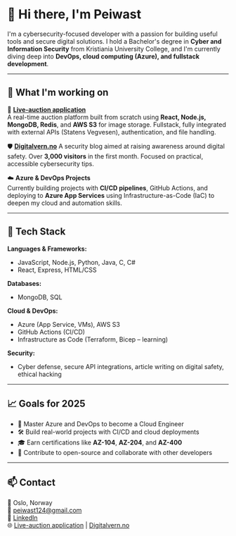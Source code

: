 # 👋 Hi there, I'm Peiwast

I'm a cybersecurity-focused developer with a passion for building useful tools and secure digital solutions. I hold a Bachelor's degree in **Cyber and Information Security** from Kristiania University College, and I'm currently diving deep into **DevOps, cloud computing (Azure), and fullstack development**.

---

## 🔭 What I'm working on

🚀 **[Live-auction application](https://live-auksjon.vercel.app/)**  
A real-time auction platform built from scratch using **React, Node.js, MongoDB, Redis**, and **AWS S3** for image storage. Fullstack, fully integrated with external APIs (Statens Vegvesen), authentication, and file handling.

🛡️ **[Digitalvern.no](https://digitalvern.no/)**
A security blog aimed at raising awareness around digital safety. Over **3,000 visitors** in the first month. Focused on practical, accessible cybersecurity tips.

☁️ **Azure & DevOps Projects**  
Currently building projects with **CI/CD pipelines**, GitHub Actions, and deploying to **Azure App Services** using Infrastructure-as-Code (IaC) to deepen my cloud and automation skills.

---

## 🧰 Tech Stack

**Languages & Frameworks:**  
- JavaScript, Node.js, Python, Java, C, C#
- React, Express, HTML/CSS

**Databases:**  
- MongoDB, SQL

**Cloud & DevOps:**  
- Azure (App Service, VMs), AWS S3  
- GitHub Actions (CI/CD)  
- Infrastructure as Code (Terraform, Bicep – learning)

**Security:**  
- Cyber defense, secure API integrations, article writing on digital safety, ethical hacking

---

## 📈 Goals for 2025

- 🧠 Master Azure and DevOps to become a Cloud Engineer  
- 🛠️ Build real-world projects with CI/CD and cloud deployments  
- 🎓 Earn certifications like **AZ-104**, **AZ-204**, and **AZ-400**  
- 🤝 Contribute to open-source and collaborate with other developers

---

## 📫 Contact

📍 Oslo, Norway  
📧 peiwast124@gmail.com  
🔗 [LinkedIn](https://www.linkedin.com/in/peiwast-hama-467a57232/)  
🌐 [Live-auction application](https://live-auksjon.vercel.app/) | [Digitalvern.no](https://digitalvern.no/)
